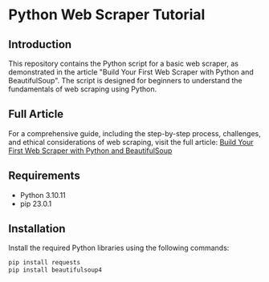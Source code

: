 # Python Web Scraper Tutorial

## Introduction
This repository contains the Python script for a basic web scraper, as demonstrated in the article "Build Your First Web Scraper with Python and BeautifulSoup". The script is designed for beginners to understand the fundamentals of web scraping using Python.

## Full Article
For a comprehensive guide, including the step-by-step process, challenges, and ethical considerations of web scraping, visit the full article:
[Build Your First Web Scraper with Python and BeautifulSoup](https://nemanjatanaskovic.com/build-your-first-web-scraper-with-python-and-beautifulsoup/)

## Requirements
- Python 3.10.11
- pip 23.0.1

## Installation
Install the required Python libraries using the following commands:
```bash
pip install requests
pip install beautifulsoup4
